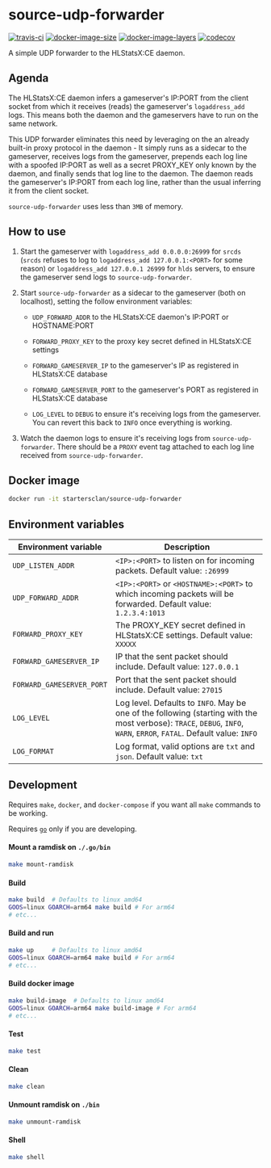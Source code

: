 # source-udp-forwarder

[![travis-ci](https://img.shields.io/travis/startersclan/source-udp-forwarder/master)](https://travis-ci.org/startersclan/source-udp-forwarder)
[![docker-image-size](https://img.shields.io/microbadger/image-size/startersclan/source-udp-forwarder/latest)](https://hub.docker.com/r/startersclan/source-udp-forwarder)
[![docker-image-layers](https://img.shields.io/microbadger/layers/startersclan/source-udp-forwarder/latest)](https://hub.docker.com/r/startersclan/source-udp-forwarder)
[![codecov](https://codecov.io/gh/startersclan/source-udp-forwarder/branch/master/graph/badge.svg)](https://codecov.io/gh/startersclan/source-udp-forwarder)

A simple UDP forwarder to the HLStatsX:CE daemon.

## Agenda

The HLStatsX:CE daemon infers a gameserver's IP:PORT from the client socket from which it receives (reads) the gameserver's `logaddress_add` logs. This means both the daemon and the gameservers have to run on the same network.

This UDP forwarder eliminates this need by leveraging on the an already built-in proxy protocol in the daemon - It simply runs as a sidecar to the gameserver, receives logs from the gameserver, prepends each log line with a spoofed IP:PORT as well as a secret PROXY_KEY only known by the daemon, and finally sends that log line to the daemon. The daemon reads the gameserver's IP:PORT from each log line, rather than the usual inferring it from the client socket.

`source-udp-forwarder` uses less than `3MB` of memory.

## How to use

1. Start the gameserver with `logaddress_add 0.0.0.0:26999` for `srcds` (`srcds` refuses to log to `logaddress_add 127.0.0.1:<PORT>` for some reason) or `logaddress_add 127.0.0.1 26999` for `hlds` servers, to ensure the gameserver send logs to `source-udp-forwarder`.

2. Start `source-udp-forwarder` as a sidecar to the gameserver (both on localhost), setting the follow environment variables:

    - `UDP_FORWARD_ADDR` to the HLStatsX:CE daemon's IP:PORT or HOSTNAME:PORT

    - `FORWARD_PROXY_KEY` to the proxy key secret defined in HLStatsX:CE settings

    - `FORWARD_GAMESERVER_IP` to the gameserver's IP as registered in HLStatsX:CE database

    - `FORWARD_GAMESERVER_PORT` to the gameserver's PORT as registered in HLStatsX:CE database

    - `LOG_LEVEL` to `DEBUG` to ensure it's receiving logs from the gameserver. You can revert this back to `INFO` once everything is working.

3. Watch the daemon logs to ensure it's receiving logs from `source-udp-forwarder`. There should be a `PROXY` event tag attached to each log line received from `source-udp-forwarder`.

## Docker image

```sh
docker run -it startersclan/source-udp-forwarder
```

## Environment variables

| Environment variable | Description |
|---|---|
| `UDP_LISTEN_ADDR`  | `<IP>:<PORT>` to listen on for incoming packets. Default value: `:26999` |
| `UDP_FORWARD_ADDR`  | `<IP>:<PORT>` or `<HOSTNAME>:<PORT>` to which incoming packets will be forwarded. Default value: `1.2.3.4:1013` |
| `FORWARD_PROXY_KEY`  | The PROXY_KEY secret defined in HLStatsX:CE settings. Default value: `XXXXX` |
| `FORWARD_GAMESERVER_IP`  | IP that the sent packet should include. Default value: `127.0.0.1` |
| `FORWARD_GAMESERVER_PORT`  | Port that the sent packet should include. Default value: `27015` |
| `LOG_LEVEL` | Log level. Defaults to `INFO`. May be one of the following (starting with the most verbose): `TRACE`, `DEBUG`, `INFO`, `WARN`, `ERROR`, `FATAL`. Default value: `INFO`|
| `LOG_FORMAT` | Log format, valid options are `txt` and `json`. Default value: `txt` |

## Development

Requires `make`, `docker`, and `docker-compose` if you want all `make` commands to be working.

Requires [`go`](https://golang.org/doc/install) only if you are developing.

#### Mount a ramdisk on `./.go/bin`

```sh
make mount-ramdisk
```

#### Build

```sh
make build  # Defaults to linux amd64
GOOS=linux GOARCH=arm64 make build # For arm64
# etc...
```

#### Build and run

```sh
make up     # Defaults to linux amd64
GOOS=linux GOARCH=arm64 make build # For arm64
# etc...
```

#### Build docker image

```sh
make build-image  # Defaults to linux amd64
GOOS=linux GOARCH=arm64 make build-image # For arm64
# etc...
```

#### Test

```sh
make test
```

#### Clean

```sh
make clean
```

#### Unmount ramdisk on `./bin`

```sh
make unmount-ramdisk
```

#### Shell

```sh
make shell
```
